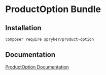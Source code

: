 # ProductOption Bundle

## Installation

```
composer require spryker/product-option
```

## Documentation

[ProductOption Documentation](https://spryker.github.io/product-option/index.html)
